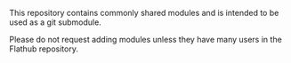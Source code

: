 This repository contains commonly shared modules and is intended to be used as a git submodule.

Please do not request adding modules unless they have many users in the Flathub repository.
